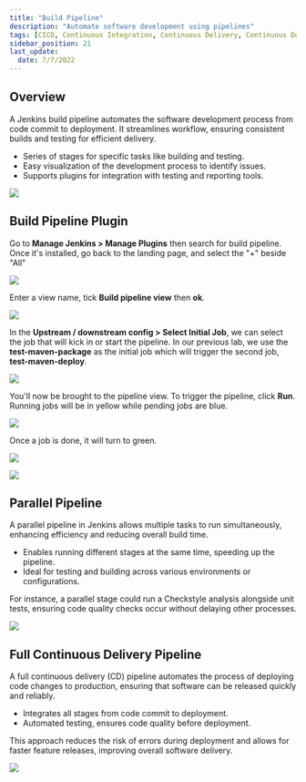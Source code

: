 ```yaml
---
title: "Build Pipeline"
description: "Automate software development using pipelines"
tags: [CICD, Continuous Integration, Continuous Delivery, Continuous Deployment, Jenkins]
sidebar_position: 21
last_update:
  date: 7/7/2022
---
```



## Overview

A Jenkins build pipeline automates the software development process from code commit to deployment. It streamlines workflow, ensuring consistent builds and testing for efficient delivery.

- Series of stages for specific tasks like building and testing.
- Easy visualization of the development process to identify issues.
- Supports plugins for integration with testing and reporting tools.


<div class='img-center'>

![](/img/docs/jenbuildpipeline.png)

</div>


## Build Pipeline Plugin 

Go to **Manage Jenkins > Manage Plugins** then search for build pipeline. Once it's installed, go back to the landing page, and select the "+" beside "All"


<div class='img-center'>

![](/img/docs/addbplview.png)

</div>

Enter a view name, tick **Build pipeline view** then **ok**.


<div class='img-center'>

![](/img/docs/bplnewview.png)

</div>

In the **Upstream / downstream config > Select Initial Job**, we can select the job that will kick in or start the pipeline. In our previous lab, we use the **test-maven-package** as the initial job which will trigger the second job, **test-maven-deploy**.


<div class='img-center'>

![](/img/docs/usdsconfig.png)

</div>

You'll now be brought to the pipeline view. To trigger the pipeline, click **Run**. Running jobs will be in yellow while pending jobs are blue.


<div class='img-center'>

![](/img/docs/bplrunningpluspending.png)

</div>

Once a job is done, it will turn to green.


<div class='img-center'>

![](/img/docs/bpljob1donegreen.png)

</div>


<div class='img-center'>

![](/img/docs/bpljob1donejob2yellow.png)

</div>

 
## Parallel Pipeline

A parallel pipeline in Jenkins allows multiple tasks to run simultaneously, enhancing efficiency and reducing overall build time.

- Enables running different stages at the same time, speeding up the pipeline.
- Ideal for testing and building across various environments or configurations.

For instance, a parallel stage could run a Checkstyle analysis alongside unit tests, ensuring code quality checks occur without delaying other processes.


<div class='img-center'>

![](/img/docs/samplparallelpipeline.png)

</div>


## Full Continuous Delivery Pipeline

A full continuous delivery (CD) pipeline automates the process of deploying code changes to production, ensuring that software can be released quickly and reliably.

- Integrates all stages from code commit to deployment.
- Automated testing, ensures code quality before deployment.

This approach reduces the risk of errors during deployment and allows for faster feature releases, improving overall software delivery.


<div class='img-center'>

![](/img/docs/1026-jenkins-full-continuous-pipelineee.png)

</div>